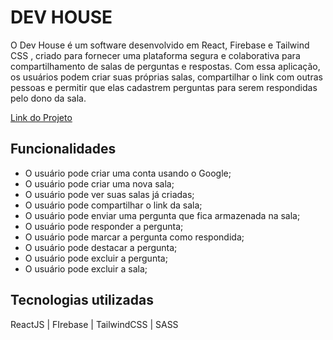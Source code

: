 # DEV HOUSE

O Dev House é um software desenvolvido em React, Firebase e Tailwind CSS , criado para fornecer uma plataforma segura e colaborativa para compartilhamento de salas de perguntas e respostas. Com essa aplicação, os usuários podem criar suas próprias salas, compartilhar o link com outras pessoas e permitir que elas cadastrem perguntas para serem respondidas pelo dono da sala.


 [Link do Projeto](https://devhouse.devvagner.com/)



## Funcionalidades


- O usuário pode criar uma conta usando o Google;
- O usuário pode criar uma nova sala;
- O usuário pode ver suas salas já criadas;
- O usuário pode compartilhar o link da sala;
- O usuário pode enviar uma pergunta que fica armazenada na sala;
- O usuário pode responder a pergunta;
- O usuário pode marcar a pergunta como respondida;
- O usuário pode destacar a pergunta;
- O usuário pode excluir a pergunta;
- O usuário pode excluir a sala;






## Tecnologias utilizadas

ReactJS | FIrebase | TailwindCSS | SASS





